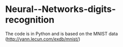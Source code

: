 # Neural--Networks-digits-recognition
The code is in Python and is based on the MNIST data (http://yann.lecun.com/exdb/mnist/)
